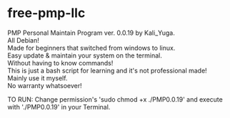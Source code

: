 # free-pmp-llc
PMP Personal Maintain Program ver. 0.0.19
by Kali_Yuga.    
All Debian!    
Made for beginners that switched from windows to linux.    
Easy update & maintain your system on the terminal.    
Without having to know commands!    
This is just a bash script for learning and it's not professional made!     
Mainly use it myself.  
No warranty whatsoever!    

TO RUN: Change permission's 'sudo chmod +x ./PMP0.0.19' and execute with './PMP0.0.19' in your Terminal.    
